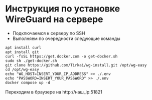 # Инструкция по установке WireGuard на сервере

- Подключаемся к серверу по SSH
- Выполняем по очередности следующие команды
```
apt install curl
apt install git
curl -fsSL https://get.docker.com -o get-docker.sh
sudo sh ./get-docker.sh
git clone https://github.com/Tirkai/wg-install.git /opt/wg-easy
cd /opt/wg-easy
echo "WG_HOST=INSERT_YOUR_IP_ADDRESS" >> ./.env
echo "PASSWORD=INSERT_YOUR_PASSWORD" >> ./.env
docker compose up -d
```
Переходим в браузере на http://наш_ip:51821